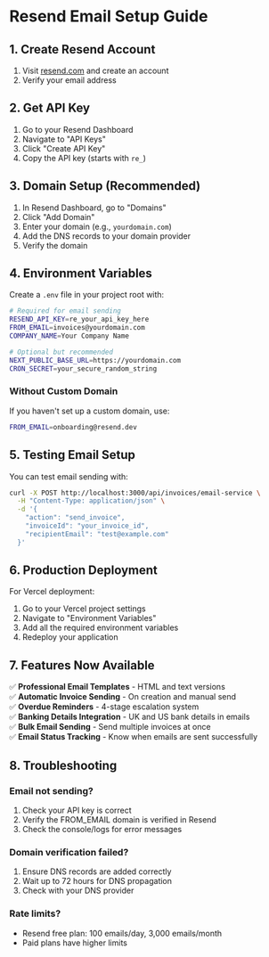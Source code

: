 # Resend Email Setup Guide

## 1. Create Resend Account
1. Visit [resend.com](https://resend.com) and create an account
2. Verify your email address

## 2. Get API Key
1. Go to your Resend Dashboard
2. Navigate to "API Keys"
3. Click "Create API Key"
4. Copy the API key (starts with `re_`)

## 3. Domain Setup (Recommended)
1. In Resend Dashboard, go to "Domains"
2. Click "Add Domain"
3. Enter your domain (e.g., `yourdomain.com`)
4. Add the DNS records to your domain provider
5. Verify the domain

## 4. Environment Variables
Create a `.env` file in your project root with:

```bash
# Required for email sending
RESEND_API_KEY=re_your_api_key_here
FROM_EMAIL=invoices@yourdomain.com
COMPANY_NAME=Your Company Name

# Optional but recommended
NEXT_PUBLIC_BASE_URL=https://yourdomain.com
CRON_SECRET=your_secure_random_string
```

### Without Custom Domain
If you haven't set up a custom domain, use:
```bash
FROM_EMAIL=onboarding@resend.dev
```

## 5. Testing Email Setup
You can test email sending with:

```bash
curl -X POST http://localhost:3000/api/invoices/email-service \
  -H "Content-Type: application/json" \
  -d '{
    "action": "send_invoice",
    "invoiceId": "your_invoice_id",
    "recipientEmail": "test@example.com"
  }'
```

## 6. Production Deployment
For Vercel deployment:
1. Go to your Vercel project settings
2. Navigate to "Environment Variables"
3. Add all the required environment variables
4. Redeploy your application

## 7. Features Now Available
✅ **Professional Email Templates** - HTML and text versions  
✅ **Automatic Invoice Sending** - On creation and manual send  
✅ **Overdue Reminders** - 4-stage escalation system  
✅ **Banking Details Integration** - UK and US bank details in emails  
✅ **Bulk Email Sending** - Send multiple invoices at once  
✅ **Email Status Tracking** - Know when emails are sent successfully  

## 8. Troubleshooting

### Email not sending?
1. Check your API key is correct
2. Verify the FROM_EMAIL domain is verified in Resend
3. Check the console/logs for error messages

### Domain verification failed?
1. Ensure DNS records are added correctly
2. Wait up to 72 hours for DNS propagation
3. Check with your DNS provider

### Rate limits?
- Resend free plan: 100 emails/day, 3,000 emails/month
- Paid plans have higher limits